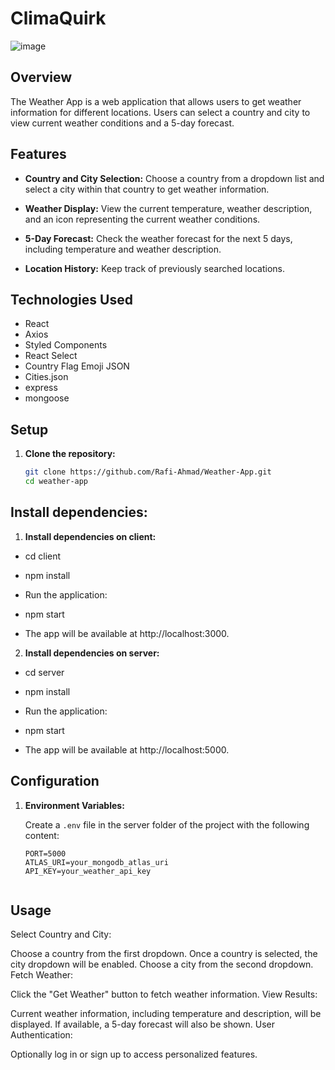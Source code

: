 # ClimaQuirk
![image](https://github.com/Rafi-Ahmad/Weather-App/assets/102521490/51562481-8f84-46b4-ad6f-97e39780eec3)


## Overview

The Weather App is a web application that allows users to get weather information for different locations. Users can select a country and city to view current weather conditions and a 5-day forecast.

## Features

- **Country and City Selection:** Choose a country from a dropdown list and select a city within that country to get weather information.

- **Weather Display:** View the current temperature, weather description, and an icon representing the current weather conditions.

- **5-Day Forecast:** Check the weather forecast for the next 5 days, including temperature and weather description.

- **Location History:** Keep track of previously searched locations.


## Technologies Used

- React
- Axios
- Styled Components
- React Select
- Country Flag Emoji JSON
- Cities.json
- express
- mongoose

## Setup

1. **Clone the repository:**

   ```bash
   git clone https://github.com/Rafi-Ahmad/Weather-App.git
   cd weather-app

   
## Install dependencies:
1. **Install dependencies on client:**
- cd client
- npm install
- Run the application:

- npm start
- The app will be available at http://localhost:3000.

2. **Install dependencies on server:**
- cd server
- npm install
- Run the application:

- npm start
- The app will be available at http://localhost:5000.

## Configuration

1. **Environment Variables:**

   Create a `.env` file in the server folder of the project with the following content:

   ```dotenv
   PORT=5000
   ATLAS_URI=your_mongodb_atlas_uri
   API_KEY=your_weather_api_key


## Usage
Select Country and City:

Choose a country from the first dropdown.
Once a country is selected, the city dropdown will be enabled.
Choose a city from the second dropdown.
Fetch Weather:

Click the "Get Weather" button to fetch weather information.
View Results:

Current weather information, including temperature and description, will be displayed.
If available, a 5-day forecast will also be shown.
User Authentication:

Optionally log in or sign up to access personalized features.




